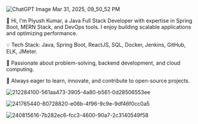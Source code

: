 ![ChatGPT Image Mar 31, 2025, 09_50_52 PM](https://github.com/user-attachments/assets/a6542e6a-14f4-40d2-bd4e-a85a43c3ca6f)

👋 Hi, I'm Piyush Kumar, a Java Full Stack Developer with expertise in Spring Boot, MERN Stack, and DevOps tools.
   I enjoy building scalable applications and optimizing performance.

💡 Tech Stack: Java, Spring Boot, ReactJS, SQL, Docker, Jenkins, GitHub, ELK, JMeter.

🎯 Passionate about problem-solving, backend development, and cloud computing.

📌 Always eager to learn, innovate, and contribute to open-source projects.

![212284100-561aa473-3905-4a80-b561-0d28506553ee](https://github.com/user-attachments/assets/fe784f49-1bbc-4c5e-ad54-decd7d38aa89)

![241765440-80728820-e06b-4f96-9c9e-9df46f0cc0a5](https://github.com/user-attachments/assets/fa96f212-ddc1-4fcd-9348-1ac9eadc451c)


![240815616-7b282ec6-fcc3-4600-90a7-2c3140549f58](https://github.com/user-attachments/assets/f4247bbb-9ae3-4e42-8f02-d9e237fd9752)
